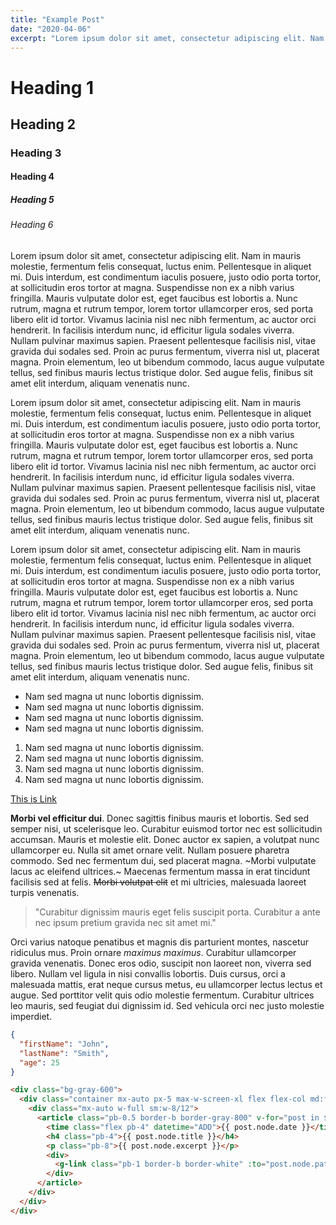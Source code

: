 ```yaml
---
title: "Example Post"
date: "2020-04-06"
excerpt: "Lorem ipsum dolor sit amet, consectetur adipiscing elit. Nam in mauris molestie, fermentum felis consequat, luctus enim. Pellentesque in aliquet mi. Duis interdum, est condimentum iaculis posuere, justo odio porta tortor, at sollicitudin eros tortor at magna. Suspendisse non ex a nibh varius fringilla. Mauris vulputate dolor est, eget faucibus est lobortis a. Nunc rutrum, magna et rutrum tempor, lorem tortor ullamcorper eros, sed porta libero elit id tortor."
---
```

# Heading 1
## Heading 2
### Heading 3
#### Heading 4
##### Heading 5
###### Heading 6

Lorem ipsum dolor sit amet, consectetur adipiscing elit. Nam in mauris molestie, fermentum felis consequat, luctus enim. Pellentesque in aliquet mi. Duis interdum, est condimentum iaculis posuere, justo odio porta tortor, at sollicitudin eros tortor at magna. Suspendisse non ex a nibh varius fringilla. Mauris vulputate dolor est, eget faucibus est lobortis a. Nunc rutrum, magna et rutrum tempor, lorem tortor ullamcorper eros, sed porta libero elit id tortor. Vivamus lacinia nisl nec nibh fermentum, ac auctor orci hendrerit. In facilisis interdum nunc, id efficitur ligula sodales viverra. Nullam pulvinar maximus sapien. Praesent pellentesque facilisis nisl, vitae gravida dui sodales sed. Proin ac purus fermentum, viverra nisl ut, placerat magna. Proin elementum, leo ut bibendum commodo, lacus augue vulputate tellus, sed finibus mauris lectus tristique dolor. Sed augue felis, finibus sit amet elit interdum, aliquam venenatis nunc.

Lorem ipsum dolor sit amet, consectetur adipiscing elit. Nam in mauris molestie, fermentum felis consequat, luctus enim. Pellentesque in aliquet mi. Duis interdum, est condimentum iaculis posuere, justo odio porta tortor, at sollicitudin eros tortor at magna. Suspendisse non ex a nibh varius fringilla. Mauris vulputate dolor est, eget faucibus est lobortis a. Nunc rutrum, magna et rutrum tempor, lorem tortor ullamcorper eros, sed porta libero elit id tortor. Vivamus lacinia nisl nec nibh fermentum, ac auctor orci hendrerit. In facilisis interdum nunc, id efficitur ligula sodales viverra. Nullam pulvinar maximus sapien. Praesent pellentesque facilisis nisl, vitae gravida dui sodales sed. Proin ac purus fermentum, viverra nisl ut, placerat magna. Proin elementum, leo ut bibendum commodo, lacus augue vulputate tellus, sed finibus mauris lectus tristique dolor. Sed augue felis, finibus sit amet elit interdum, aliquam venenatis nunc.

Lorem ipsum dolor sit amet, consectetur adipiscing elit. Nam in mauris molestie, fermentum felis consequat, luctus enim. Pellentesque in aliquet mi. Duis interdum, est condimentum iaculis posuere, justo odio porta tortor, at sollicitudin eros tortor at magna. Suspendisse non ex a nibh varius fringilla. Mauris vulputate dolor est, eget faucibus est lobortis a. Nunc rutrum, magna et rutrum tempor, lorem tortor ullamcorper eros, sed porta libero elit id tortor. Vivamus lacinia nisl nec nibh fermentum, ac auctor orci hendrerit. In facilisis interdum nunc, id efficitur ligula sodales viverra. Nullam pulvinar maximus sapien. Praesent pellentesque facilisis nisl, vitae gravida dui sodales sed. Proin ac purus fermentum, viverra nisl ut, placerat magna. Proin elementum, leo ut bibendum commodo, lacus augue vulputate tellus, sed finibus mauris lectus tristique dolor. Sed augue felis, finibus sit amet elit interdum, aliquam venenatis nunc.

- Nam sed magna ut nunc lobortis dignissim.
- Nam sed magna ut nunc lobortis dignissim.
- Nam sed magna ut nunc lobortis dignissim.
- Nam sed magna ut nunc lobortis dignissim.

1. Nam sed magna ut nunc lobortis dignissim.
2. Nam sed magna ut nunc lobortis dignissim.
3. Nam sed magna ut nunc lobortis dignissim.
4. Nam sed magna ut nunc lobortis dignissim.

[This is Link](https://www.example.com)

**Morbi vel efficitur dui**. Donec sagittis finibus mauris et lobortis. Sed sed semper nisi, ut scelerisque leo. Curabitur euismod tortor nec est sollicitudin accumsan. Mauris et molestie elit. Donec auctor ex sapien, a volutpat nunc ullamcorper eu. Nulla sit amet ornare velit. Nullam posuere pharetra commodo. Sed nec fermentum dui, sed placerat magna. ~Morbi vulputate lacus ac eleifend ultrices.~ Maecenas fermentum massa in erat tincidunt facilisis sed at felis. ~~Morbi volutpat elit~~ et mi ultricies, malesuada laoreet turpis venenatis. 

> "Curabitur dignissim mauris eget felis suscipit porta. Curabitur a ante nec ipsum pretium gravida nec sit amet mi."

Orci varius natoque penatibus et magnis dis parturient montes, nascetur ridiculus mus. Proin ornare *maximus maximus*. Curabitur ullamcorper gravida venenatis. Donec eros odio, suscipit non laoreet non, viverra sed libero. Nullam vel ligula in nisi convallis lobortis. Duis cursus, orci a malesuada mattis, erat neque cursus metus, eu ullamcorper lectus lectus et augue. Sed porttitor velit quis odio molestie fermentum. Curabitur ultrices leo mauris, sed feugiat dui dignissim id. Sed vehicula orci nec justo molestie imperdiet.

```json
{
  "firstName": "John",
  "lastName": "Smith",
  "age": 25
}
```

```html
<div class="bg-gray-600">
  <div class="container mx-auto px-5 max-w-screen-xl flex flex-col md:flex-row pt-24 pb-32">
    <div class="mx-auto w-full sm:w-8/12">
      <article class="pb-0.5 border-b border-gray-800" v-for="post in $page.allPost.edges" v-bind="post.node.id">
        <time class="flex pb-4" datetime="ADD">{{ post.node.date }}</time>
        <h4 class="pb-4">{{ post.node.title }}</h4>
        <p class="pb-8">{{ post.node.excerpt }}</p>
        <div>
          <g-link class="pb-1 border-b border-white" :to="post.node.path">Read More</g-link>
        </div>
      </article>
    </div>
  </div>
</div>
```

[^1]: This is the footnote. 
